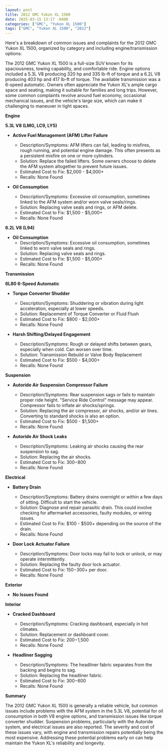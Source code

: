 ```yaml
---
layout: post
title: 2012 GMC Yukon XL 1500
date: 2025-03-15 13:17 -0400
categories: ["GMC", "Yukon XL 1500"]
tags: ["GMC", "Yukon XL 1500", "2012"]
---
```

Here's a breakdown of common issues and complaints for the 2012 GMC Yukon XL 1500, organized by category and including engine/transmission options:

The 2012 GMC Yukon XL 1500 is a full-size SUV known for its spaciousness, towing capability, and comfortable ride. Engine options included a 5.3L V8 producing 320 hp and 335 lb-ft of torque and a 6.2L V8 producing 403 hp and 417 lb-ft of torque. The available transmission was a 6-speed automatic. Owners often appreciate the Yukon XL's ample cargo space and seating, making it suitable for families and long trips. However, some common complaints revolve around fuel economy, occasional mechanical issues, and the vehicle's large size, which can make it challenging to maneuver in tight spaces.

**Engine**

**5.3L V8 (LMG, LC9, LY5)**

*   **Active Fuel Management (AFM) Lifter Failure**
    *   Description/Symptoms: AFM lifters can fail, leading to misfires, rough running, and potential engine damage. This often presents as a persistent misfire on one or more cylinders.
    *   Solution: Replace the failed lifters. Some owners choose to delete the AFM system altogether to prevent future issues.
    *   Estimated Cost to Fix: $2,000 - $4,000+
    *   Recalls: None Found

*   **Oil Consumption**
    *   Description/Symptoms: Excessive oil consumption, sometimes linked to the AFM system and/or worn valve seals/rings.
    *   Solution: Replacing valve seals and rings, or AFM delete.
    *   Estimated Cost to Fix: $1,500 - $5,000+
    *   Recalls: None Found

**6.2L V8 (L94)**

*   **Oil Consumption**
    *   Description/Symptoms: Excessive oil consumption, sometimes linked to worn valve seals and rings.
    *   Solution: Replacing valve seals and rings.
    *   Estimated Cost to Fix: $1,500 - $5,000+
    *   Recalls: None Found

**Transmission**

**6L80 6-Speed Automatic**

*   **Torque Converter Shudder**
    *   Description/Symptoms: Shuddering or vibration during light acceleration, especially at lower speeds.
    *   Solution: Replacement of Torque Converter or Fluid Flush
    *   Estimated Cost to Fix: $800 - $2,000+
    *   Recalls: None Found

*   **Harsh Shifting/Delayed Engagement**
    *   Description/Symptoms: Rough or delayed shifts between gears, especially when cold. Can worsen over time.
    *   Solution: Transmission Rebuild or Valve Body Replacement
    *   Estimated Cost to Fix: $500 - $4,000+
    *   Recalls: None Found

**Suspension**

*   **Autoride Air Suspension Compressor Failure**
    *   Description/Symptoms: Rear suspension sags or fails to maintain proper ride height. "Service Ride Control" message may appear. Compressor fails to inflate air shocks/springs.
    *   Solution: Replacing the air compressor, air shocks, and/or air lines. Converting to standard shocks is also an option.
    *   Estimated Cost to Fix: $500 - $1,500+
    *   Recalls: None Found

*   **Autoride Air Shock Leaks**
    *   Description/Symptoms: Leaking air shocks causing the rear suspension to sag.
    *   Solution: Replacing the air shocks.
    *   Estimated Cost to Fix: $300-$800
    *   Recalls: None Found

**Electrical**

*   **Battery Drain**
    *   Description/Symptoms: Battery drains overnight or within a few days of sitting. Difficult to start the vehicle.
    *   Solution: Diagnose and repair parasitic drain. This could involve checking for aftermarket accessories, faulty modules, or wiring issues.
    *   Estimated Cost to Fix: $100 - $500+ depending on the source of the drain.
    *   Recalls: None Found

*   **Door Lock Actuator Failure**
    *   Description/Symptoms: Door locks may fail to lock or unlock, or may operate intermittently.
    *   Solution: Replacing the faulty door lock actuator.
    *   Estimated Cost to Fix: $150-$300+ per door.
    *   Recalls: None Found

**Exterior**

*   **No Issues Found**

**Interior**

*   **Cracked Dashboard**
    *   Description/Symptoms: Cracking dashboard, especially in hot climates.
    *   Solution: Replacement or dashboard cover.
    *   Estimated Cost to Fix: $200-$1,500
    *   Recalls: None Found

*   **Headliner Sagging**
    *   Description/Symptoms: The headliner fabric separates from the backing and begins to sag.
    *   Solution: Replacing the headliner fabric.
    *   Estimated Cost to Fix: $300-$600
    *   Recalls: None Found

**Summary**

The 2012 GMC Yukon XL 1500 is generally a reliable vehicle, but common issues include problems with the AFM system in the 5.3L V8, potential for oil consumption in both V8 engine options, and transmission issues like torque converter shudder. Suspension problems, particularly with the Autoride system, and electrical issues are also reported. The severity and cost of these issues vary, with engine and transmission repairs potentially being the most expensive. Addressing these potential problems early on can help maintain the Yukon XL's reliability and longevity.

